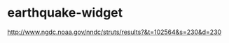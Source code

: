 earthquake-widget
=================
http://www.ngdc.noaa.gov/nndc/struts/results?&t=102564&s=230&d=230
